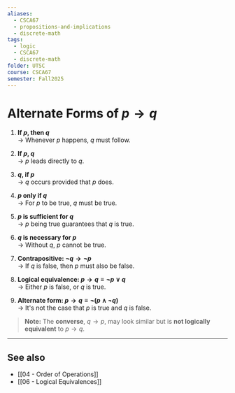 ```yaml
---
aliases:
  - CSCA67
  - propositions-and-implications
  - discrete-math
tags:
  - logic
  - CSCA67
  - discrete-math
folder: UTSC
course: CSCA67
semester: Fall2025
---
```

# Alternate Forms of $p \rightarrow q$

1. **If $p$, then $q$**  
   → Whenever $p$ happens, $q$ must follow.

2. **If $p$, $q$**  
   → $p$ leads directly to $q$.

3. **$q$, if $p$**  
   → $q$ occurs provided that $p$ does.

4. **$p$ only if $q$**  
   → For $p$ to be true, $q$ must be true.

5. **$p$ is sufficient for $q$**  
   → $p$ being true guarantees that $q$ is true.

6. **$q$ is necessary for $p$**  
   → Without $q$, $p$ cannot be true.

7. **Contrapositive: $\neg q \rightarrow \neg p$**  
   → If $q$ is false, then $p$ must also be false.

8. **Logical equivalence: $p \rightarrow q \equiv \neg p \lor q$**  
   → Either $p$ is false, or $q$ is true.

9. **Alternate form: $p \rightarrow q \equiv \neg(p \wedge \neg q)$**  
   → It's not the case that $p$ is true and $q$ is false.

> **Note:** The **converse**, $q \rightarrow p$, may look similar but is **not logically equivalent** to $p \rightarrow q$.

---

## See also

- [[04 - Order of Operations]]
- [[06 - Logical Equivalences]]
